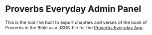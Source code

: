 # Proverbs Everyday Admin Panel

This is the tool I've built to export chapters and verses of the book of Proverbs in the Bible as a JSON file for the [Proverbs Everyday App](https://github.com/DavinaLeong/Proverbs-Everyday-App).
